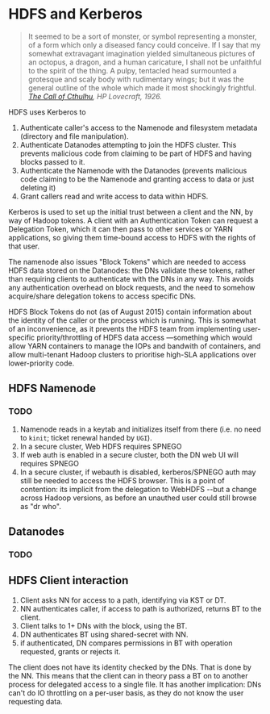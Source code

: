 # HDFS and Kerberos

> It seemed to be a sort of monster, or symbol representing a monster, of a form which only a diseased fancy could conceive. If I say that my somewhat extravagant imagination yielded simultaneous pictures of an octopus, a dragon, and a human caricature, I shall not be unfaithful to the spirit of the thing. A pulpy, tentacled head surmounted a grotesque and scaly body with rudimentary wings; but it was the general outline of the whole which made it most shockingly frightful.
> *[The Call of Cthulhu](https://en.wikisource.org/wiki/The_Call_of_Cthulhu), HP Lovecraft, 1926.*

HDFS uses Kerberos to 

1. Authenticate caller's access to the Namenode and filesystem metadata (directory and file manipulation).
1. Authenticate Datanodes attempting to join the HDFS cluster. This prevents malicious code
 from claiming to be part of HDFS and having blocks passed to it.
1. Authenticate the Namenode with the Datanodes (prevents malicious code claiming to be
the Namenode and granting access to data or just deleting it)
1. Grant callers read and write access to data within HDFS.

Kerberos is used to set up the initial trust between a client and the NN, by way of
Hadoop tokens. A client with an Authentication Token can request a Delegation Token,
which it can then pass to other services or YARN applications, so giving them time-bound
access to HDFS with the rights of that user.

The namenode also issues "Block Tokens" which are needed to access HDFS data stored on the
Datanodes: the DNs validate these tokens, rather than requiring clients to authenticate
with the DNs in any way. This avoids any authentication overhead on block requests,
and the need to somehow acquire/share delegation tokens to access specific DNs.

HDFS Block Tokens do not (as of August 2015) contain information about the identity of the caller or
the process which is running. This is somewhat of an inconvenience, as it prevents
the HDFS team from implementing user-specific priority/throttling of HDFS data access
—something which would allow YARN containers to manage the IOPs and bandwith of containers,
and allow multi-tenant Hadoop clusters to prioritise high-SLA applications over lower-priority
code.

## HDFS Namenode

### TODO

1. Namenode reads in a keytab and initializes itself from there (i.e. no need to `kinit`; ticket
renewal handed by `UGI`).
1. In a secure cluster, Web HDFS requires SPNEGO
1. If web auth is enabled in a secure cluster, both the DN web UI will requires SPNEGO
1. In a secure cluster, if webauth is disabled, kerberos/SPNEGO auth may still be needed
to access the HDFS browser. This is a point of contention: its implicit from the delegation
 to WebHDFS --but a change across Hadoop versions, as before an unauthed user could still browse
 as "dr who". 



## Datanodes

### TODO

## HDFS Client interaction

1. Client asks NN for access to a path, identifying via KST or DT.
1. NN authenticates caller, if access to path is authorized, returns BT to the client.
1. Client talks to 1+ DNs with the block, using the BT.
1. DN authenticates BT using shared-secret with NN.
1. if authenticated, DN compares permissions in BT with operation requested, grants or rejects it.

The client does not have its identity checked by the DNs. That is done by the NN. This means
that the client can in theory pass a BT on to another process for delegated access to a single
file. It has another implication: DNs can't do IO throttling on a per-user basis, as they do
not know the user requesting data.
